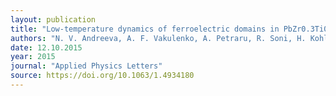 ```yaml
---
layout: publication
title: "Low-temperature dynamics of ferroelectric domains in PbZr0.3Ti0.7O3 epitaxial thin films studied by piezoresponse force microscopy."
authors: "N. V. Andreeva, A. F. Vakulenko, A. Petraru, R. Soni, H. Kohlstedt, A. V. Filimonov, A. I. Rudskoy, S. B. Vakhrushev, and N. A. Pertsev"
date: 12.10.2015
year: 2015
journal: "Applied Physics Letters"
source: https://doi.org/10.1063/1.4934180
---
```

